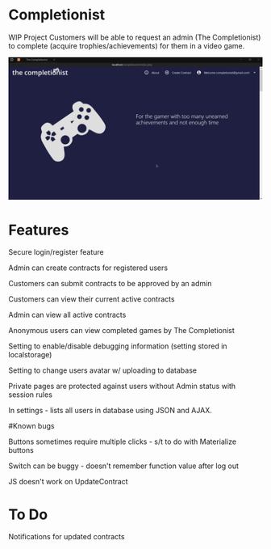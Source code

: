 # Completionist
WIP Project
Customers will be able to request an admin (The Completionist) to complete (acquire trophies/achievements) for them in a video game.

![Preview](https://github.com/chloechantelle/completionist/blob/master/preview.gif "Preview")

# Features

Secure login/register feature

Admin can create contracts for registered users

Customers can submit contracts to be approved by an admin

Customers can view their current active contracts

Admin can view all active contracts

Anonymous users can view completed games by The Completionist

Setting to enable/disable debugging information (setting stored in localstorage)

Setting to change users avatar w/ uploading to database

Private pages are protected against users without Admin status with session rules

In settings - lists all users in database using JSON and AJAX.

#Known bugs

Buttons sometimes require multiple clicks - s/t to do with Materialize buttons

Switch can be buggy - doesn't remember function value after log out

JS doesn't work on UpdateContract

# To Do

Notifications for updated contracts